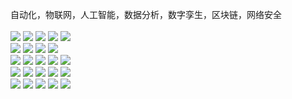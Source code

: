 

自动化，物联网，人工智能，数据分析，数字孪生，区块链，网络安全 
<br>
<br>
<img src="https://img.shields.io/badge/-C++-f05b72?style=flat-square&logo=CPP&logoColor=white"/>
<img src="https://img.shields.io/badge/-Python-f05b72?style=flat-square&logo=CPP&logoColor=white"/>
<img src="https://img.shields.io/badge/-JS-D3D3D3?style=flat-square&logo=CPP&logoColor=white"/>
<img src="https://img.shields.io/badge/-Client-f05b72?style=flat-square&logo=CPP&logoColor=white"/>
<img src="https://img.shields.io/badge/-Microservices-f05b72?style=flat-square&logo=CPP&logoColor=white"/>
<br>
<img src="https://img.shields.io/badge/-Uniapp-42B883?style=flat-Uniapp&logo=Uniapp%2B%2B&logoColor=white"/>
<img src="https://img.shields.io/badge/-Vue-42B883?style=flat-Vue&logo=Vue-dot-js&logoColor=white"/>
<img src="https://img.shields.io/badge/-Electron-42B883?style=flat-Vue&logo=Vue-dot-js&logoColor=white"/>
<img src="https://img.shields.io/badge/-Qt-42B883?style=flat-square&logo=&logoColor=white"/>
<br>
<img src="https://img.shields.io/badge/-Flask-4297FF?style=flat-square&logo=&logoColor=white"/>
<img src="https://img.shields.io/badge/-FastAPI-4297FF?style=flat-square&logo=&logoColor=white"/>
<img src="https://img.shields.io/badge/-Docker-4297FF?style=flat-square&logo=&logoColor=white"/>
<img src="https://img.shields.io/badge/-EdgeX-4297FF?style=flat-square&logo=C4D&logoColor=black"/>
<img src="https://img.shields.io/badge/-Linux-4297FF?style=flat-square&logo=&logoColor=white"/>
<br>
<img src="https://img.shields.io/badge/-CV-EE4C2C?style=flat-square&logo=&logoColor=white"/>
<img src="https://img.shields.io/badge/-NLP-EE4C2C?style=flat-square&logo=&logoColor=white"/>
<img src="https://img.shields.io/badge/-DeepStream-EE4C2C?style=flat-square&logo=&logoColor=white"/>
<img src="https://img.shields.io/badge/-Triton-EE4C2C?style=flat-square&logo=&logoColor=white"/>
<img src="https://img.shields.io/badge/-ONNX-EE4C2C?style=flat-square&logo=&logoColor=white"/>
<br>
<img src="https://img.shields.io/badge/-Arduino-F7DF1E?style=flat-square&logo=Altium&logoColor=white"/>
<img src="https://img.shields.io/badge/-ROS-F7DF1E?style=flat-square&logo=&logoColor=white"/>
<img src="https://img.shields.io/badge/-Blender-F7DF1E?style=flat-square&logo=C4D&logoColor=black"/>
<img src="https://img.shields.io/badge/-UE4-F7DF1E?style=flat-square&logo=C4D&logoColor=black"/>
<img src="https://img.shields.io/badge/-立创EDA-F7DF1E?style=flat-square&logo=C4D&logoColor=black"/>
<br>
<br>



